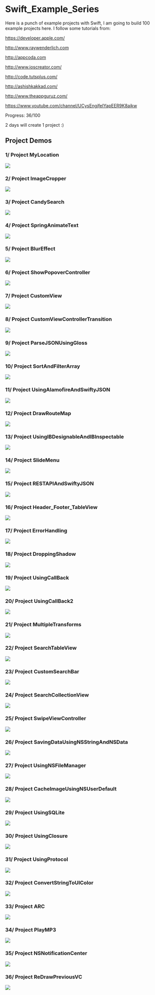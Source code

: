 # Swift_Example_Series

Here is a punch of example projects with Swift, I am going to build 100 example projects here. I follow some tutorials from:

https://developer.apple.com/

http://www.raywenderlich.com

http://appcoda.com

http://www.ioscreator.com/

http://code.tutsplus.com/

http://ashishkakkad.com/

http://www.theappguruz.com/

https://www.youtube.com/channel/UCysEngjfeIYapEER9K8aikw

Progress: 36/100

2 days will create 1 project :)

## Project Demos

### 1/ Project MyLocation

![](MyLocation.gif)

### 2/ Project ImageCropper

![](ImageCropper.gif)

### 3/ Project CandySearch

![](CandySearch.gif)

### 4/ Project SpringAnimateText

![](SpringAnimateText.gif)

### 5/ Project BlurEffect

![](BlurEffect.gif)

### 6/ Project ShowPopoverController

![](ShowPopoverController.png)

### 7/ Project CustomView

![](CustomView.gif)

### 8/ Project CustomViewControllerTransition

![](CustomViewControllerTransition.gif)

### 9/ Project ParseJSONUsingGloss

![](ParseJSONUsingGloss.png)

### 10/ Project SortAndFilterArray

![](SortAndFilterArray.png)

### 11/ Project UsingAlamofireAndSwiftyJSON

![](UsingAlamofireAndSwiftyJSON.png)

### 12/ Project DrawRouteMap

![](DrawRouteMap.png)

### 13/ Project UsingIBDesignableAndIBInspectable

![](UsingIBDesignableAndIBInspectable.png)

### 14/ Project SlideMenu

![](SlideMenu.gif)

### 15/ Project RESTAPIAndSwiftyJSON

![](RESTAPIAndSwiftyJSON.png)

### 16/ Project Header_Footer_TableView

![](Header_Footer_TableView.png)

### 17/ Project ErrorHandling

![](ErrorHandling.png)

### 18/ Project DroppingShadow

![](DroppingShadow.png)

### 19/ Project UsingCallBack

![](UsingCallBack.gif)

### 20/ Project UsingCallBack2

![](UsingCallBack2.gif)

### 21/ Project MultipleTransforms

![](MultipleTransforms.gif)

### 22/ Project SearchTableView

![](SearchTableView.gif)

### 23/ Project CustomSearchBar

![](CustomSearchBar.gif)

### 24/ Project SearchCollectionView

![](SearchCollectionView.gif)

### 25/ Project SwipeViewController

![](SwipeViewController.gif)

### 26/ Project SavingDataUsingNSStringAndNSData

![](SavingDataUsingNSStringAndNSData.png)

### 27/ Project UsingNSFileManager

![](UsingNSFileManager.png)

### 28/ Project CacheImageUsingNSUserDefault

![](CacheImageUsingNSUserDefault.gif)

### 29/ Project UsingSQLite

![](UsingSQLite.png)

### 30/ Project UsingClosure

![](UsingClosure.png)

### 31/ Project UsingProtocol

![](UsingProtocol.png)

### 32/ Project ConvertStringToUIColor

![](ConvertStringToUIColor.png)

### 33/ Project ARC

![](ARC.png)

### 34/ Project PlayMP3

![](PlayMP3.png)

### 35/ Project NSNotificationCenter

![](NSNotificationCenter.gif)

### 36/ Project ReDrawPreviousVC

![](ReDrawPreviousVC.gif)
